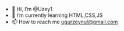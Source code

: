 - 👋 Hi, I’m @Uzey1
- 🌱 I’m currently learning HTML,CSS,JS
- 📫 How to reach me ugurzeynul@gmail.com

<!---
Uzey1/Uzey1 is a ✨ special ✨ repository because its `README.md` (this file) appears on your GitHub profile.
You can click the Preview link to take a look at your changes.
--->
